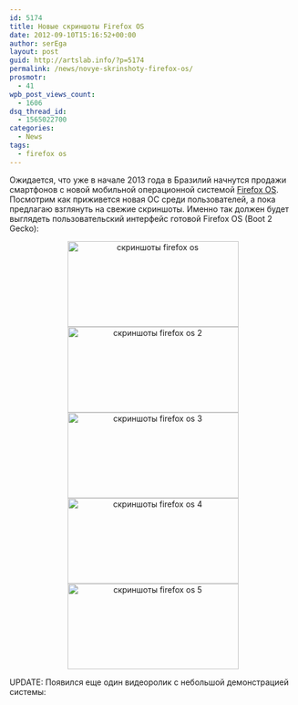 ```yaml
---
id: 5174
title: Новые скриншоты Firefox OS
date: 2012-09-10T15:16:52+00:00
author: serEga
layout: post
guid: http://artslab.info/?p=5174
permalink: /news/novye-skrinshoty-firefox-os/
prosmotr:
  - 41
wpb_post_views_count:
  - 1606
dsq_thread_id:
  - 1565022700
categories:
  - News
tags:
  - firefox os
---
```

Ожидается, что уже в начале 2013 года в Бразилий начнутся продажи смартфонов с новой мобильной операционной системой [Firefox OS](http://ru.wikipedia.org/wiki/Firefox_OS). Посмотрим как приживется новая ОС среди пользователей, а пока предлагаю взглянуть на свежие скриншоты. Именно так должен будет выглядеть пользовательский интерфейс готовой Firefox OS (Boot 2 Gecko):

<center>
  <a href="http://googledrive.com/host/0B9lHVSSSdxdxd0hjdUdmRzY3Tjg/firefox-os-1.png"><img src="http://googledrive.com/host/0B9lHVSSSdxdxd0hjdUdmRzY3Tjg/firefox-os-1-300x150.png" alt="скриншоты firefox os" title="firefox-os-1" width="300" height="150" class="aligncenter size-medium wp-image-5175" srcset="http://googledrive.com/host/0B9lHVSSSdxdxd0hjdUdmRzY3Tjg/firefox-os-1-300x150.png 300w, http://googledrive.com/host/0B9lHVSSSdxdxd0hjdUdmRzY3Tjg/firefox-os-1-1024x512.png 1024w" sizes="(max-width: 300px) 100vw, 300px" /></a><br /> <a href="http://googledrive.com/host/0B9lHVSSSdxdxd0hjdUdmRzY3Tjg/firefox-os-2.png"><img src="http://googledrive.com/host/0B9lHVSSSdxdxd0hjdUdmRzY3Tjg/firefox-os-2-300x150.png" alt="скриншоты firefox os 2" title="firefox-os-2" width="300" height="150" class="aligncenter size-medium wp-image-5176" srcset="http://googledrive.com/host/0B9lHVSSSdxdxd0hjdUdmRzY3Tjg/firefox-os-2-300x150.png 300w, http://googledrive.com/host/0B9lHVSSSdxdxd0hjdUdmRzY3Tjg/firefox-os-2-1024x512.png 1024w" sizes="(max-width: 300px) 100vw, 300px" /></a>
</center>



<!--more-->





<center>
  <a href="http://googledrive.com/host/0B9lHVSSSdxdxd0hjdUdmRzY3Tjg/firefox-os-3.png"><img src="http://googledrive.com/host/0B9lHVSSSdxdxd0hjdUdmRzY3Tjg/firefox-os-3-300x150.png" alt="скриншоты firefox os 3" title="firefox-os-3" width="300" height="150" class="aligncenter size-medium wp-image-5177" srcset="http://googledrive.com/host/0B9lHVSSSdxdxd0hjdUdmRzY3Tjg/firefox-os-3-300x150.png 300w, http://googledrive.com/host/0B9lHVSSSdxdxd0hjdUdmRzY3Tjg/firefox-os-3-1024x512.png 1024w" sizes="(max-width: 300px) 100vw, 300px" /></a><br /> <a href="http://googledrive.com/host/0B9lHVSSSdxdxd0hjdUdmRzY3Tjg/firefox-os-4.png"><img src="http://googledrive.com/host/0B9lHVSSSdxdxd0hjdUdmRzY3Tjg/firefox-os-4-300x150.png" alt="скриншоты firefox os 4" title="firefox-os-4" width="300" height="150" class="aligncenter size-medium wp-image-5178" srcset="http://googledrive.com/host/0B9lHVSSSdxdxd0hjdUdmRzY3Tjg/firefox-os-4-300x150.png 300w, http://googledrive.com/host/0B9lHVSSSdxdxd0hjdUdmRzY3Tjg/firefox-os-4-1024x512.png 1024w" sizes="(max-width: 300px) 100vw, 300px" /></a><br /> <a href="http://googledrive.com/host/0B9lHVSSSdxdxd0hjdUdmRzY3Tjg/firefox-os-5.png"><img src="http://googledrive.com/host/0B9lHVSSSdxdxd0hjdUdmRzY3Tjg/firefox-os-5-300x150.png" alt="скриншоты firefox os 5" title="firefox-os-5" width="300" height="150" class="aligncenter size-medium wp-image-5179" srcset="http://googledrive.com/host/0B9lHVSSSdxdxd0hjdUdmRzY3Tjg/firefox-os-5-300x150.png 300w, http://googledrive.com/host/0B9lHVSSSdxdxd0hjdUdmRzY3Tjg/firefox-os-5-1024x512.png 1024w" sizes="(max-width: 300px) 100vw, 300px" /></a>
</center>

UPDATE: Появился еще один видеоролик с небольшой демонстрацией системы: